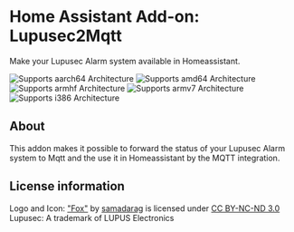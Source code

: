 # Home Assistant Add-on: Lupusec2Mqtt

Make your Lupusec Alarm system available in Homeassistant.

![Supports aarch64 Architecture][aarch64-shield] ![Supports amd64 Architecture][amd64-shield] ![Supports armhf Architecture][armhf-shield] ![Supports armv7 Architecture][armv7-shield] ![Supports i386 Architecture][i386-shield]

## About

This addon makes it possible to forward the status of your Lupusec Alarm system to Mqtt and the use it in Homeassistant by the MQTT integration.

## License information
Logo and Icon: ["Fox"](https://www.deviantart.com/samadarag/art/Fox-484262458) by [samadarag](https://www.deviantart.com/samadarag) is licensed under [CC BY-NC-ND 3.0](https://creativecommons.org/licenses/by-nc-nd/3.0/?ref=ccsearch&atype=rich)  
Lupusec: A trademark of LUPUS Electronics

[aarch64-shield]: https://img.shields.io/badge/aarch64-yes-green.svg
[amd64-shield]: https://img.shields.io/badge/amd64-yes-green.svg
[armhf-shield]: https://img.shields.io/badge/armhf-yes-green.svg
[armv7-shield]: https://img.shields.io/badge/armv7-yes-green.svg
[i386-shield]: https://img.shields.io/badge/i386-yes-green.svg